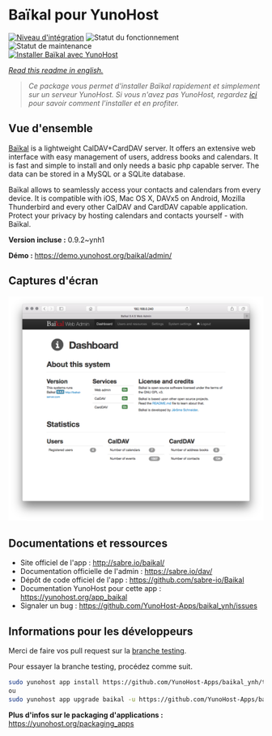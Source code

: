 <!--
N.B.: This README was automatically generated by https://github.com/YunoHost/apps/tree/master/tools/README-generator
It shall NOT be edited by hand.
-->

# Baïkal pour YunoHost

[![Niveau d'intégration](https://dash.yunohost.org/integration/baikal.svg)](https://dash.yunohost.org/appci/app/baikal) ![Statut du fonctionnement](https://ci-apps.yunohost.org/ci/badges/baikal.status.svg) ![Statut de maintenance](https://ci-apps.yunohost.org/ci/badges/baikal.maintain.svg)  
[![Installer Baïkal avec YunoHost](https://install-app.yunohost.org/install-with-yunohost.svg)](https://install-app.yunohost.org/?app=baikal)

*[Read this readme in english.](./README.md)*

> *Ce package vous permet d'installer Baïkal rapidement et simplement sur un serveur YunoHost.
Si vous n'avez pas YunoHost, regardez [ici](https://yunohost.org/#/install) pour savoir comment l'installer et en profiter.*

## Vue d'ensemble

[Baïkal](http://baikal-server.com/) is a lightweight CalDAV+CardDAV server. It offers an extensive web interface with easy management of users, address books and calendars. It is fast and simple to install and only needs a basic php capable server. The data can be stored in a MySQL or a SQLite database.

Baïkal allows to seamlessly access your contacts and calendars from every device. It is compatible with iOS, Mac OS X, DAVx5 on Android, Mozilla Thunderbird and every other CalDAV and CardDAV capable application. Protect your privacy by hosting calendars and contacts yourself - with Baïkal.

**Version incluse :** 0.9.2~ynh1

**Démo :** https://demo.yunohost.org/baikal/admin/

## Captures d'écran

![Capture d'écran de Baïkal](./doc/screenshots/baikal-in-use.png)

## Documentations et ressources

* Site officiel de l'app : <http://sabre.io/baikal/>
* Documentation officielle de l'admin : <https://sabre.io/dav/>
* Dépôt de code officiel de l'app : <https://github.com/sabre-io/Baikal>
* Documentation YunoHost pour cette app : <https://yunohost.org/app_baikal>
* Signaler un bug : <https://github.com/YunoHost-Apps/baikal_ynh/issues>

## Informations pour les développeurs

Merci de faire vos pull request sur la [branche testing](https://github.com/YunoHost-Apps/baikal_ynh/tree/testing).

Pour essayer la branche testing, procédez comme suit.

``` bash
sudo yunohost app install https://github.com/YunoHost-Apps/baikal_ynh/tree/testing --debug
ou
sudo yunohost app upgrade baikal -u https://github.com/YunoHost-Apps/baikal_ynh/tree/testing --debug
```

**Plus d'infos sur le packaging d'applications :** <https://yunohost.org/packaging_apps>
